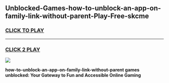 
## Unblocked-Games-how-to-unblock-an-app-on-family-link-without-parent-Play-Free-skcme
<h3>
<a href="https://premium76.site?title=how-to-unblock-an-app-on-family-link-without-parent&ref=18A1">CLICK TO PLAY</a></h3>
<hr>

<h3>
<a href="https://premium76.site?title=how-to-unblock-an-app-on-family-link-without-parent&ref=18A1">CLICK 2 PLAY</a>
  
</h3>

<a href="https://premium76.site?title=how-to-unblock-an-app-on-family-link-without-parent&ref=18A1"><img src="https://clearcache.store/games.png"></a>


**how-to-unblock-an-app-on-family-link-without-parent games unblocked: Your Gateway to Fun and Accessible Online Gaming**
